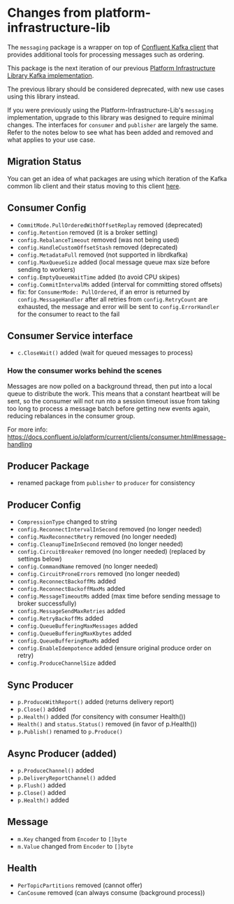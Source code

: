 # Changes from platform-infrastructure-lib

The `messaging` package is a wrapper on top of [Confluent Kafka client](https://github.com/confluentinc/confluent-kafka-go) 
that provides additional tools for processing messages such as ordering.

This package is the next iteration of our previous 
[Platform Infrastructure Library Kafka implementation](https://gitlab.kksharmadevdev.com/platform/Platform-Infrastructure-lib/-/tree/master/messaging).

The previous library should be considered deprecated, with new use cases using
this library instead. 

If you were previously using the Platform-Infrastructure-Lib's `messaging` implementation,
upgrade to this library was designed to require minimal changes. The interfaces for `consumer` and `publisher` are largely the same. Refer to the notes below to see what has been added and removed and what applies
to your use case.

## Migration Status

You can get an idea of what packages are using which iteration of the Kafka common lib client and their status moving to this client [here](https://confluence.kksharmadevdev.com/x/sa-yBw).

## Consumer Config

- `CommitMode.PullOrderedWithOffsetReplay` removed (deprecated)
- `config.Retention` removed (it is a broker setting)
- `config.RebalanceTimeout` removed (was not being used)
- `config.HandleCustomOffsetStash` removed (deprecated)
- `config.MetadataFull` removed (not supported in librdkafka)
- `config.MaxQueueSize` added (local message queue max size before sending to workers)
- `config.EmptyQueueWaitTime` added (to avoid CPU skipes)
- `config.CommitIntervalMs` added (interval for committing stored offsets)
- fix: for `ConsumerMode: PullOrdered`, if an error is returned by `config.MessageHandler`
  after all retries from `config.RetryCount` are exhausted, the message and error will
  be sent to `config.ErrorHandler` for the consumer to react to the fail

## Consumer Service interface

- `c.CloseWait()` added (wait for queued messages to process)

### How the consumer works behind the scenes

Messages are now polled on a background thread, then put into a local queue to distribute
the work. This means that a constant heartbeat will be sent, so the consumer will
not run  nto a session timeout issue from taking too long to process a message batch
before getting new events again, reducing rebalances in the consumer group.

For more info: https://docs.confluent.io/platform/current/clients/consumer.html#message-handling

## Producer Package

- renamed package from `publisher` to `producer` for consistency

## Producer Config

- `CompressionType` changed to string
- `config.ReconnectIntervalInSecond` removed (no longer needed)
- `config.MaxReconnectRetry` removed (no longer needed)
- `config.CleanupTimeInSecond` removed (no longer needed)
- `config.CircuitBreaker` removed (no longer needed) (replaced by settings below)
- `config.CommandName` removed (no longer needed)
- `config.CircuitProneErrors` removed (no longer needed)
- `config.ReconnectBackoffMs` added
- `config.ReconnectBackoffMaxMs` added
- `config.MessageTimeoutMs` added (max time before sending message to broker successfully)
- `config.MessageSendMaxRetries` added
- `config.RetryBackoffMs` added
- `config.QueueBufferingMaxMessages` added
- `config.QueueBufferingMaxKbytes` added
- `config.QueueBufferingMaxMs` added
- `config.EnableIdempotence` added (ensure original produce order on retry)
- `config.ProduceChannelSize` added

## Sync Producer

- `p.ProduceWithReport()` added (returns delivery report)
- `p.Close()` added
- `p.Health()` added (for consitency with consumer Health())
- `Health()` and `status.Status()` removed (in favor of p.Health())
- `p.Publish()` renamed to `p.Produce()`

## Async Producer (added)

- `p.ProduceChannel()` added
- `p.DeliveryReportChannel()` added
- `p.Flush()` added
- `p.Close()` added
- `p.Health()` added

## Message

- `m.Key` changed from `Encoder` to `[]byte`
- `m.Value` changed from `Encoder` to `[]byte`

## Health

- `PerTopicPartitions` removed (cannot offer)
- `CanCosume` removed (can always consume (background process))
